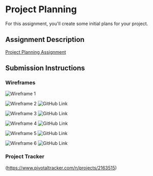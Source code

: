 # Project Planning
For this assignment, you'll create some initial plans for your project.

## Assignment Description
[Project Planning Assignment](https://education.launchcode.org/liftoff/assignments/planning/)

## Submission Instructions

### Wireframes

![Wireframe 1](/20180424_151558.jpg)

![Wireframe 2](/20180424_151612.jpg)
![GitHub Link](https://github.com/katherineionehalliburton/BattleBuddies/blob/master/Wireframes/20180424_151612.jpg)

![Wireframe 3](/20180424_151625.jpg)
![GitHub Link](https://github.com/katherineionehalliburton/BattleBuddies/blob/master/Wireframes/20180424_151625.jpg)

![Wireframe 4](/20180424_151635.jpg)
![GitHub Link](https://github.com/katherineionehalliburton/BattleBuddies/blob/master/Wireframes/20180424_151635.jpg)

![Wireframe 5](/20180424_151650.jpg)
![GitHub Link](https://github.com/katherineionehalliburton/BattleBuddies/blob/master/Wireframes/20180424_151650.jpg)

![Wireframe 6](/20180424_151704.jpg)
![GitHub Link](https://github.com/katherineionehalliburton/BattleBuddies/blob/master/Wireframes/20180424_151704.jpg)

### Project Tracker
(https://www.pivotaltracker.com/n/projects/2163515)
